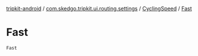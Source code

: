 [tripkit-android](../../index.md) / [com.skedgo.tripkit.ui.routing.settings](../index.md) / [CyclingSpeed](index.md) / [Fast](./-fast.md)

# Fast

`Fast`